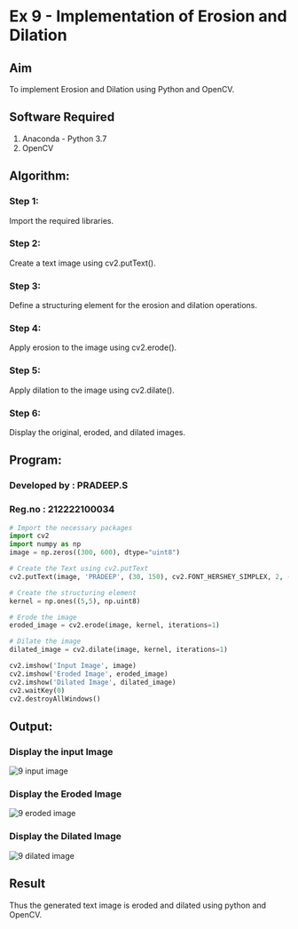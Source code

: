 #  Ex 9 - Implementation of Erosion and Dilation
## Aim
To implement Erosion and Dilation using Python and OpenCV.
## Software Required
1. Anaconda - Python 3.7
2. OpenCV
## Algorithm:
### Step 1:
Import the required libraries.
### Step 2: 
Create a text image using cv2.putText().
### Step 3: 
Define a structuring element for the erosion and dilation operations.
### Step 4: 
Apply erosion to the image using cv2.erode().
### Step 5: 
Apply dilation to the image using cv2.dilate().
### Step 6: 
Display the original, eroded, and dilated images.
 
## Program:
### Developed by : PRADEEP.S
### Reg.no : 212222100034
``` Python
# Import the necessary packages
import cv2
import numpy as np
image = np.zeros((300, 600), dtype="uint8")

# Create the Text using cv2.putText
cv2.putText(image, 'PRADEEP', (30, 150), cv2.FONT_HERSHEY_SIMPLEX, 2, (255, 255, 255), 5)

# Create the structuring element
kernel = np.ones((5,5), np.uint8)

# Erode the image
eroded_image = cv2.erode(image, kernel, iterations=1)

# Dilate the image
dilated_image = cv2.dilate(image, kernel, iterations=1)

cv2.imshow('Input Image', image)
cv2.imshow('Eroded Image', eroded_image)
cv2.imshow('Dilated Image', dilated_image)
cv2.waitKey(0)
cv2.destroyAllWindows()
```
## Output:

### Display the input Image

![9 input image](https://github.com/user-attachments/assets/d3feb969-a796-47f8-a5ad-c597667a12ef)


### Display the Eroded Image

![9 eroded image](https://github.com/user-attachments/assets/637f000c-aa5e-4ab2-abef-9a3fb906c2f0)


### Display the Dilated Image

![9 dilated image](https://github.com/user-attachments/assets/21c4e247-ef3a-4372-8ac6-f56e148bcf99)


## Result
Thus the generated text image is eroded and dilated using python and OpenCV.
